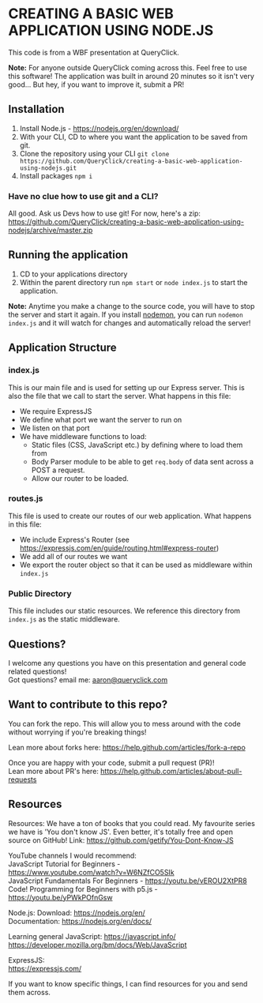 # CREATING A BASIC WEB APPLICATION USING NODE.JS
This code is from a WBF presentation at QueryClick.

**Note:** For anyone outside QueryClick coming across this. Feel free to use this software! The application was built in around 20 minutes so it isn't very good... But hey, if you want to improve it, submit a PR!

## Installation
1. Install Node.js - https://nodejs.org/en/download/
2. With your CLI, CD to where you want the application to be saved from git.
3. Clone the repository using your CLI `git clone https://github.com/QueryClick/creating-a-basic-web-application-using-nodejs.git`
4. Install packages `npm i`

### Have no clue how to use git and a CLI? 
All good. Ask us Devs how to use git! For now, here's a zip:
https://github.com/QueryClick/creating-a-basic-web-application-using-nodejs/archive/master.zip
## Running the application
1. CD to your applications directory
2. Within the parent directory run `npm start` or `node index.js` to start the application.

**Note:** Anytime you make a change to the source code, you will have to stop the server and start it again. If you install [nodemon](https://github.com/remy/nodemon), you can run `nodemon index.js` and it will watch for changes and automatically reload the server!

## Application Structure

### index.js
This is our main file and is used for setting up our Express server. This is also the file that we call to start the server. What happens in this file:   
* We require ExpressJS
* We define what port we want the server to run on
* We listen on that port
* We have middleware functions to load:
    * Static files (CSS, JavaScript etc.) by defining where to load them from
    * Body Parser module to be able to get `req.body` of data sent across a POST a request.
    * Allow our router to be loaded.

### routes.js
This file is used to create our routes of our web application. What happens in this file:
* We include Express's Router (see https://expressjs.com/en/guide/routing.html#express-router)
* We add all of our routes we want
* We export the router object so that it can be used as middleware within `index.js`

### Public Directory
This file includes our static resources. We reference this directory from `index.js` as the static middleware.

## Questions?
I welcome any questions you have on this presentation and general code related questions!  
Got questions? email me:
aaron@queryclick.com

## Want to contribute to this repo?
You can fork the repo. This will allow you to mess around with the code without worrying if you're breaking things!

Lean more about forks here: https://help.github.com/articles/fork-a-repo     

Once you are happy with your code, submit a pull request (PR)!   
Lean more about PR's here: https://help.github.com/articles/about-pull-requests

## Resources
Resources:
We have a ton of books that you could read. My favourite series we have is 'You don't know JS'. Even better, it's totally free and open source on GitHub! Link: https://github.com/getify/You-Dont-Know-JS

YouTube channels I would recommend:   
JavaScript Tutorial for Beginners -   
https://www.youtube.com/watch?v=W6NZfCO5SIk     
JavaScript Fundamentals For Beginners - https://youtu.be/vEROU2XtPR8    
Code! Programming for Beginners with p5.js - https://youtu.be/yPWkPOfnGsw    
 
Node.js:
Download: https://nodejs.org/en/    
Documentation: https://nodejs.org/en/docs/

Learning general JavaScript:
https://javascript.info/    
https://developer.mozilla.org/bm/docs/Web/JavaScript

ExpressJS:    
https://expressjs.com/

If you want to know specific things, I can find resources for you and send them across.

